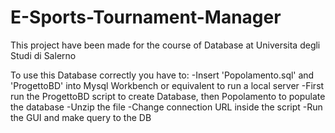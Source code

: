 # E-Sports-Tournament-Manager

This project have been made for the course of Database at Universita degli Studi di Salerno

To use this Database correctly you have to: 
-Insert 'Popolamento.sql' and 'ProgettoBD' into Mysql Workbench or equivalent to run a local server
-First run the ProgettoBD script to create Database, then Popolamento to populate the database
-Unzip the file
-Change connection URL inside the script
-Run the GUI and make query to the DB
